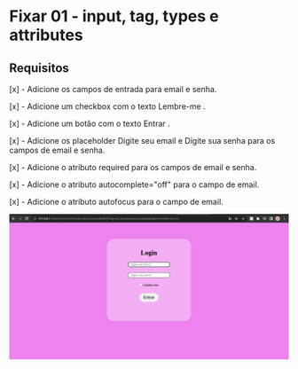 # Fixar 01 - input, tag, types e attributes

## Requisitos

  [x] - Adicione os campos de entrada para email e senha.

  [x] - Adicione um checkbox com o texto Lembre-me .

  [x] -  Adicione um botão com o texto Entrar .

  [x] - Adicione os placeholder Digite seu email e Digite sua senha para os campos de email e senha.

  [x] - Adicione o atributo required para os campos de email e senha.

  [x] - Adicione o atributo autocomplete="off" para o campo de email.

  [x] - Adicione o atributo autofocus para o campo de email.

  <img src='./printscreen/Captura de tela de 2022-03-25 12-41-02.png'>
  